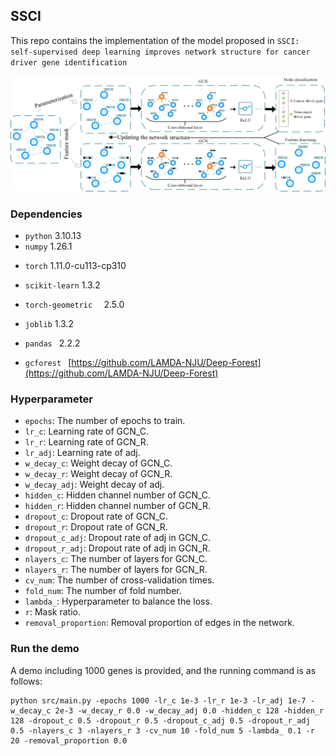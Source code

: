 ## SSCI

This repo contains the implementation of the model proposed in `SSCI: self-supervised deep learning improves network structure for cancer driver gene identification`

![overview](./figure/overview.jpg)

### Dependencies

- `python` 3.10.13
- `numpy` 1.26.1

* `torch` 1.11.0-cu113-cp310
* `scikit-learn`  1.3.2
* `torch-geometric  ` 2.5.0

* `joblib` 1.3.2
* `pandas ` 2.2.2
* `gcforest ` [https://github.com/LAMDA-NJU/Deep-Forest](https://github.com/LAMDA-NJU/Deep-Forest)

### Hyperparameter

* `epochs`: The number of epochs to train.
* `lr_c`: Learning rate of GCN_C.
* `lr_r`: Learning rate of GCN_R.
* `lr_adj`: Learning rate of adj.
* `w_decay_c`: Weight decay of GCN_C.
* `w_decay_r`: Weight decay of GCN_R.
* `w_decay_adj`: Weight decay of adj.
* `hidden_c`: Hidden channel number of GCN_C.
* `hidden_r`: Hidden channel number of GCN_R.
* `dropout_c`: Dropout rate of GCN_C.
* `dropout_r`: Dropout rate of GCN_R.
* `dropout_c_adj`: Dropout rate of adj in GCN_C.
* `dropout_r_adj`: Dropout rate of adj in GCN_R.
* `nlayers_c`: The number of layers for GCN_C.
* `nlayers_r`: The number of layers for GCN_R.
* `cv_num`: The number of cross-validation times.
* `fold_num`: The number of fold number.
* `lambda_`: Hyperparameter to balance the loss.
* `r`: Mask ratio.
* `removal_proportion`: Removal proportion of edges in the network.

###  Run the demo

A demo including 1000 genes is provided, and the running command is as follows:

```shell
python src/main.py -epochs 1000 -lr_c 1e-3 -lr_r 1e-3 -lr_adj 1e-7 -w_decay_c 2e-3 -w_decay_r 0.0 -w_decay_adj 0.0 -hidden_c 128 -hidden_r 128 -dropout_c 0.5 -dropout_r 0.5 -dropout_c_adj 0.5 -dropout_r_adj 0.5 -nlayers_c 3 -nlayers_r 3 -cv_num 10 -fold_num 5 -lambda_ 0.1 -r 20 -removal_proportion 0.0
```